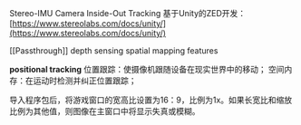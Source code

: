 Stereo-IMU Camera
Inside-Out Tracking
基于Unity的ZED开发：[https://www.stereolabs.com/docs/unity/](https://www.stereolabs.com/docs/unity/)

[[Passthrough]]
depth sensing
spatial mapping features

**positional tracking**
位置跟踪：使摄像机跟随设备在现实世界中的移动；
空间内存：在运动时检测并纠正位置跟踪；

导入程序包后，将游戏窗口的宽高比设置为16：9，比例为1x。如果长宽比和缩放比例为其他值，则图像在主窗口中将显示失真或模糊。